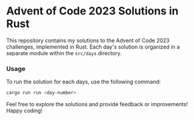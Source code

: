 # Advent of Code 2023 Solutions in Rust

This repository contains my solutions to the Advent of Code 2023 challenges, implemented in Rust. Each day's solution is organized in a separate module within the `src/days` directory.


### Usage

To run the solution for each days, use the following command:

```bash
cargo run run <day-number>
```

Feel free to explore the solutions and provide feedback or improvements! Happy coding!